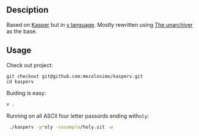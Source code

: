 ## Desciption

Based on [Kasper](https://code.google.com/archive/p/kasper/) but in [v language](https://vlang.io/). Mostly rewritten using [The unarchiver](https://theunarchiver.com/) as the base.

## Usage

Check out project:

```
git checkout git@github.com:mecolosimo/kasperv.git
cd kasperv
```

Buiding is easy:

```bash
v .
```

Running on all ASCII four letter passords ending with```oly```:

```bash
 ./kasperv -p*oly -sexample/holy.sit -w
 ```

